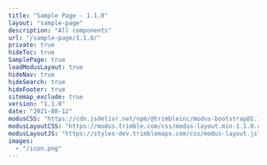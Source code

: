 ```yaml
---
title: "Sample Page - 1.1.0"
layout: "sample-page"
description: "All components"
url: "/sample-page/1.1.0/"
private: true
hideToc: true
SamplePage: true
loadModusLayout: true
hideNav: true
hideSearch: true
hideFooter: true
sitemap_exclude: true
version: "1.1.0"
date: "2021-08-12"
modusCSS: "https://cdn.jsdelivr.net/npm/@trimbleinc/modus-bootstrap@1.1.0/dist/"
modusLayoutCSS: "https://modus.trimble.com/css/modus-layout.min-1.1.0.css"
modusLayoutJS: "https://styles-dev.trimblemaps.com/css/modus-layout.js"
images:
  - "/icon.png"
---
```

